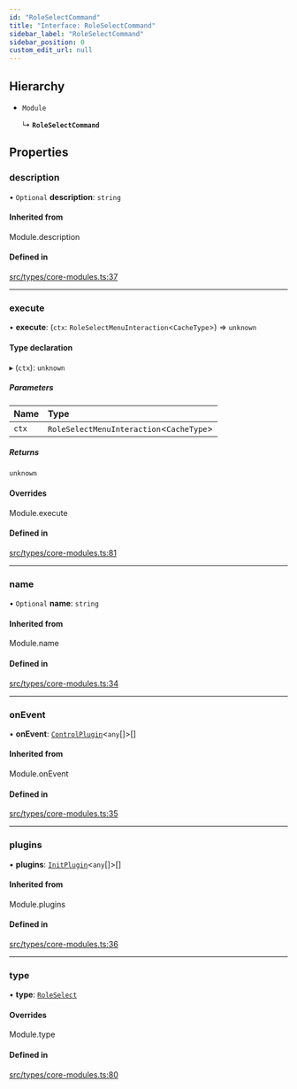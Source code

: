 ```yaml
---
id: "RoleSelectCommand"
title: "Interface: RoleSelectCommand"
sidebar_label: "RoleSelectCommand"
sidebar_position: 0
custom_edit_url: null
---
```


## Hierarchy

- `Module`

  ↳ **`RoleSelectCommand`**

## Properties

### description

• `Optional` **description**: `string`

#### Inherited from

Module.description

#### Defined in

[src/types/core-modules.ts:37](https://github.com/sern-handler/handler/blob/504cdee/src/types/core-modules.ts#L37)

___

### execute

• **execute**: (`ctx`: `RoleSelectMenuInteraction`<`CacheType`\>) => `unknown`

#### Type declaration

▸ (`ctx`): `unknown`

##### Parameters

| Name | Type |
| :------ | :------ |
| `ctx` | `RoleSelectMenuInteraction`<`CacheType`\> |

##### Returns

`unknown`

#### Overrides

Module.execute

#### Defined in

[src/types/core-modules.ts:81](https://github.com/sern-handler/handler/blob/504cdee/src/types/core-modules.ts#L81)

___

### name

• `Optional` **name**: `string`

#### Inherited from

Module.name

#### Defined in

[src/types/core-modules.ts:34](https://github.com/sern-handler/handler/blob/504cdee/src/types/core-modules.ts#L34)

___

### onEvent

• **onEvent**: [`ControlPlugin`](ControlPlugin.md)<`any`[]\>[]

#### Inherited from

Module.onEvent

#### Defined in

[src/types/core-modules.ts:35](https://github.com/sern-handler/handler/blob/504cdee/src/types/core-modules.ts#L35)

___

### plugins

• **plugins**: [`InitPlugin`](InitPlugin.md)<`any`[]\>[]

#### Inherited from

Module.plugins

#### Defined in

[src/types/core-modules.ts:36](https://github.com/sern-handler/handler/blob/504cdee/src/types/core-modules.ts#L36)

___

### type

• **type**: [`RoleSelect`](../enums/CommandType.md#roleselect)

#### Overrides

Module.type

#### Defined in

[src/types/core-modules.ts:80](https://github.com/sern-handler/handler/blob/504cdee/src/types/core-modules.ts#L80)
